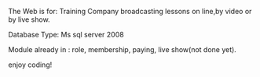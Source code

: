  The Web is for:
      Training Company broadcasting lessons on line,by video or by live show.

Database Type: Ms sql server 2008

Module already in : role, membership, paying, live show(not done yet).


enjoy coding! 

